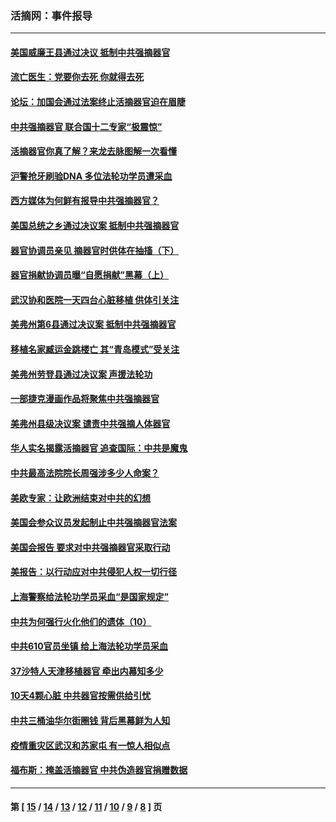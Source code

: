 ### 活摘网：事件报导
---
#### [美国威廉王县通过决议 抵制中共强摘器官](../../pages/nf5877/n13056521.md?07070430) 
#### [流亡医生：党要你去死 你就得去死](../../pages/nf5877/n13052835.md?07070430) 
#### [论坛：加国会通过法案终止活摘器官迫在眉睫](../../pages/nf5877/n13029839.md?07070430) 
#### [中共强摘器官 联合国十二专家“极震惊”](../../pages/nf5877/n13024313.md?07070430) 
#### [活摘器官你真了解？来龙去脉图解一次看懂](../../pages/nf5877/n13013820.md?07070430) 
#### [沪警抢牙刷验DNA 多位法轮功学员遭采血](../../pages/nf5877/n12969218.md?07070430) 
#### [西方媒体为何鲜有报导中共强摘器官？](../../pages/nf5877/n12932034.md?07070430) 
#### [美国总统之乡通过决议案 抵制中共强摘器官](../../pages/nf5877/n12908242.md?07070430) 
#### [器官协调员亲见 摘器官时供体在抽搐（下）](../../pages/nf5877/n12898622.md?07070430) 
#### [器官捐献协调员曝“自愿捐献”黑幕（上）](../../pages/nf5877/n12878830.md?07070430) 
#### [武汉协和医院一天四台心脏移植 供体引关注](../../pages/nf5877/n12863175.md?07070430) 
#### [美弗州第6县通过决议案 抵制中共强摘器官](../../pages/nf5877/n12805218.md?07070430) 
#### [移植名家臧运金跳楼亡 其“青岛模式”受关注](../../pages/nf5877/n12803746.md?07070430) 
#### [美弗州劳登县通过决议案 声援法轮功](../../pages/nf5877/n12785715.md?07070430) 
#### [一部捷克漫画作品将聚焦中共强摘器官](../../pages/nf5877/n12785954.md?07070430) 
#### [美弗州县级决议案 谴责中共强摘人体器官](../../pages/nf5877/n12721290.md?07070430) 
#### [华人实名揭露活摘器官 追查国际：中共是魔鬼](../../pages/nf5877/n12691724.md?07070430) 
#### [中共最高法院院长周强涉多少人命案？](../../pages/nf5877/n12678074.md?07070430) 
#### [美欧专家：让欧洲结束对中共的幻想](../../pages/nf5877/n12652921.md?07070430) 
#### [美国会参众议员发起制止中共强摘器官法案](../../pages/nf5877/n12627668.md?07070430) 
#### [美国会报告 要求对中共强摘器官采取行动](../../pages/nf5877/n12448233.md?07070430) 
#### [美报告：以行动应对中共侵犯人权一切行径](../../pages/nf5877/n12443204.md?07070430) 
#### [上海警察给法轮功学员采血“是国家规定”](../../pages/nf5877/n12371027.md?07070430) 
#### [中共为何强行火化他们的遗体（10）](../../pages/nf5877/n12352363.md?07070430) 
#### [中共610官员坐镇 给上海法轮功学员采血](../../pages/nf5877/n12350295.md?07070430) 
#### [37沙特人天津移植器官 牵出内幕知多少](../../pages/nf5877/n12338586.md?07070430) 
#### [10天4颗心脏 中共器官按需供给引忧](../../pages/nf5877/n12326366.md?07070430) 
#### [中共三桶油华尔街圈钱 背后黑幕鲜为人知](../../pages/nf5877/n12249199.md?07070430) 
#### [疫情重灾区武汉和苏家屯 有一惊人相似点](../../pages/nf5877/n12150824.md?07070430) 
#### [福布斯：掩盖活摘器官 中共伪造器官捐赠数据](../../pages/nf5877/n11669316.md?07070430) 

---
#### 第 [ [15](./15.md?07070430) / [14](./14.md?07070430) / [13](./13.md?07070430) / [12](./12.md?07070430) / [11](./11.md?07070430) / [10](./10.md?07070430) / [9](./9.md?07070430) / [8](./8.md?07070430) ] 页
